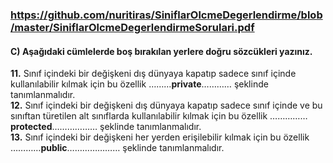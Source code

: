### https://github.com/nuritiras/SiniflarOlcmeDegerlendirme/blob/master/SiniflarOlcmeDegerlendirmeSorulari.pdf
#### C) Aşağıdaki cümlelerde boş bırakılan yerlere doğru sözcükleri yazınız.
<b>11.</b> Sınıf içindeki bir değişkeni dış dünyaya kapatıp sadece sınıf içinde kullanılabilir kılmak için bu özellik ………<b>private</b>………… şeklinde tanımlanmalıdır. <br>
<b>12.</b> Sınıf içindeki bir değişkeni dış dünyaya kapatıp sadece sınıf içinde ve bu sınıftan türetilen alt sınıflarda kullanılabilir kılmak için bu özellik ……………<b>protected</b>……………… şeklinde tanımlanmalıdır. <br>
<b>13.</b> Sınıf içindeki bir değişkeni her yerden erişilebilir kılmak için bu özellik …………<b>public</b>………………… şeklinde tanımlanmalıdır.<br>
